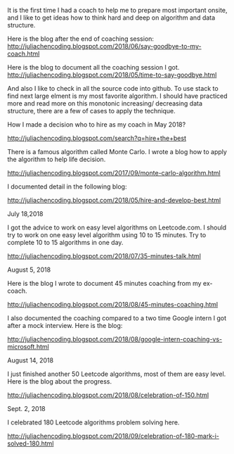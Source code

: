 It is the first time I had a coach to help me to prepare most important onsite, and I like to get ideas how to think hard and deep on algorithm and data structure. 

Here is the blog after the end of coaching session: http://juliachencoding.blogspot.com/2018/06/say-goodbye-to-my-coach.html

Here is the blog to document all the coaching session I got. http://juliachencoding.blogspot.com/2018/05/time-to-say-goodbye.html

And also I like to check in all the source code into github. To use stack to find next large elment is my most favorite algorithm. I should have practiced more and read more on this monotonic increasing/ decreasing data structure, there are a few of cases to apply the technique. 

How I made a decision who to hire as my coach in May 2018?

http://juliachencoding.blogspot.com/search?q=hire+the+best

There is a famous algorithm called Monte Carlo. I wrote a blog how to apply the algorithm to help life decision. 

http://juliachencoding.blogspot.com/2017/09/monte-carlo-algorithm.html

I documented detail in the following blog:

http://juliachencoding.blogspot.com/2018/05/hire-and-develop-best.html

July 18,2018

I got the advice to work on easy level algorithms on Leetcode.com. I should try to work on one easy level algorithm using 10 to 15 minutes. Try to complete 10 to 15 algorithms in one day. 

http://juliachencoding.blogspot.com/2018/07/35-minutes-talk.html

August 5, 2018

Here is the blog I wrote to document 45 minutes coaching from my ex-coach. 

http://juliachencoding.blogspot.com/2018/08/45-minutes-coaching.html

I also documented the coaching compared to a two time Google intern I got after a mock interview. Here is the blog:

http://juliachencoding.blogspot.com/2018/08/google-intern-coaching-vs-microsoft.html


August 14, 2018

I just finished another 50 Leetcode algorithms, most of them are easy level. Here is the blog about the progress. 

http://juliachencoding.blogspot.com/2018/08/celebration-of-150.html


Sept. 2, 2018

I celebrated 180 Leetcode algorithms problem solving here. 

http://juliachencoding.blogspot.com/2018/09/celebration-of-180-mark-i-solved-180.html

